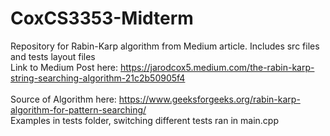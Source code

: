 # CoxCS3353-Midterm
Repository for Rabin-Karp algorithm from Medium article. Includes src files and tests layout files<br>
Link to Medium Post here: https://jarodcox5.medium.com/the-rabin-karp-string-searching-algorithm-21c2b50905f4 <br> <br>
Source of Algorithm here: https://www.geeksforgeeks.org/rabin-karp-algorithm-for-pattern-searching/ <br>
Examples in tests folder, switching different tests ran in main.cpp

